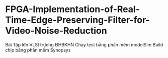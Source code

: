 # FPGA-Implementation-of-Real-Time-Edge-Preserving-Filter-for-Video-Noise-Reduction
Bài Tập lớn VLSI trường ĐHBKHN
  Chạy test bằng phần mềm modelSim
  Build chip bằng phần mềm Synopsys
